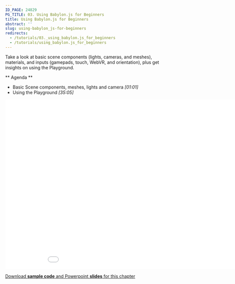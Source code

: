 ```yaml
---
ID_PAGE: 24829
PG_TITLE: 03. Using Babylon.js for Beginners
title: Using Babylon.js for Beginners
abstract: ''
slug: using-babylon_js-for-beginners
redirects:
  - /tutorials/03._using_babylon.js_for_beginners
  - /tutorials/using_babylon.js_for_beginners
---
```


Take a look at basic scene components (lights, cameras, and meshes), materials, and inputs (gamepads, touch, WebVR, and orientation), plus get insights on using the Playground.

** Agenda **

* Basic Scene components, meshes, lights and camera
 *[01:01]*
* Using the Playground *[35:05]*

<iframe src="//channel9.msdn.com/Series/Introduction-to-WebGL-3D-with-HTML5-and-Babylonjs/03/player" width="960" height="540" allowFullScreen frameBorder="0"></iframe>

[Download **sample code** and Powerpoint **slides** for this chapter](https://github.com/deltakosh/MVA3DHTML5GameDev/tree/master/Chapter%203)